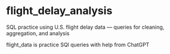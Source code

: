 # flight_delay_analysis
SQL practice using U.S. flight delay data — queries for cleaning, aggregation, and analysis

flight_data is practice SQl queries with help from ChatGPT


